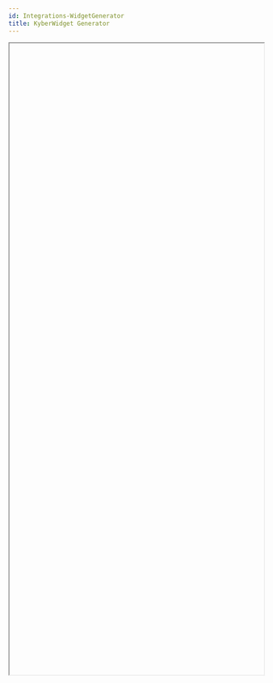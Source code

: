 ```yaml
---
id: Integrations-WidgetGenerator
title: KyberWidget Generator
---
```

[//]: # (tagline)
<style>
    .navPusher article {
      padding: 0;
      background: transparent;
      border: none;
    }

    .onPageNav {
      display: none;
    }

    .postHeader {
      display: none;
    }

    .docMainContainer {
      flex-grow: 1;
    }

    @media only screen and (min-width: 1200px) {
      .docOnPageNav {
        display: initial;
        visibility: hidden
      }

      .docMainContainer {
        position: relative
      }

      .docMainContainer .wrapper {
        width: 910px;
      }
    }

    @media only screen and (max-width: 1200px) {
      .separateOnPageNav .docsNavContainer {
        flex: 0 0 240px;
      }

      .docOnPageNav {
        display: none;
      }
    }
</style>

<iframe
  id="widget-generator-iframe"
  name="Generator"
  src=""
  width="100%"
  height="1250">
</iframe>

<script>  
  document.addEventListener('DOMContentLoaded', function() {
    var defaultWidgetUrl = "https://widget.kyber.network/widget/config/?widget_url=https://widget.kyber.network&embeddedIframe=true";
    var fallbackWidgetUrl = "https://dev-widget.knstats.com/widget/config/?widget_url=https://dev-widget.knstats.com&version=no&embeddedIframe=true";
    var domain = window.location.hostname;
    var iframe = document.getElementById("widget-generator-iframe");
    if (domain === "developer.kyber.network") {
      iframe.src = defaultWidgetUrl;
    } else {
      iframe.src = fallbackWidgetUrl;
    }
  });
</script>
